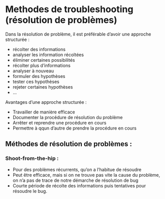 # Methodes de troubleshooting (résolution de problèmes)

Dans la résolution de problème, il est préférable d’avoir une approche structurée :

-   récolter des informations
-   analyser les information récoltées
-   éliminer certaines possibilités
-   récolter plus d’informations
-   analyser à nouveau
-   formuler des hypothèses
-   tester ces hypothèses
-   rejeter certaines hypothèses
-   …

Avantages d’une approche structurée :

-   Travailler de manière efficace
-   Documenter la procédure de résolution du problème
-   Arrêter et reprendre une procédure en cours
-   Permettre à qqun d’autre de prendre la procédure en cours

## Méthodes de résolution de problèmes :

### Shoot-from-the-hip :

-   Pour des problèmes récurrents, qu’on a l’habitue de résoudre
-   Peut être efficace, mais si on ne trouve pas vite la cause du problème, on n’a pas de trace de notre démarche de résolution de bug
-   Courte période de récolte des informations puis tentatives pour résoudre le bug.
